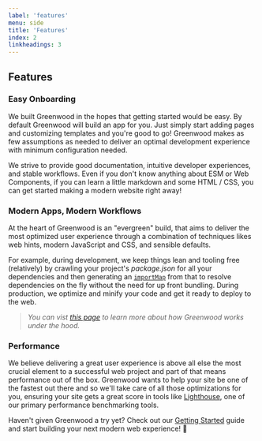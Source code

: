 ```yaml
---
label: 'features'
menu: side
title: 'Features'
index: 2
linkheadings: 3
---
```


## Features

### Easy Onboarding
We built Greenwood in the hopes that getting started would be easy.  By default Greenwood will build an app for you.  Just simply start adding pages and customizing templates and you're good to go!  Greenwood makes as few assumptions as needed to deliver an optimal development experience with minimum configuration needed.

We strive to provide good documentation, intuitive developer experiences, and stable workflows.  Even if you don't know anything about ESM or Web Components, if you can learn a little markdown and some HTML / CSS, you can get started making a modern website right away!


### Modern Apps, Modern Workflows
At the heart of Greenwood is an "evergreen" build, that aims to deliver the most optimized user experience through a combination of techniques likes web hints, modern JavaScript and CSS, and sensible defaults.

For example, during development, we keep things lean and tooling free (relatively) by crawling your project's _package.json_ for all your dependencies and then generating an [`importMap`](https://github.com/WICG/import-maps) from that to resolve dependencies on the fly without the need for up front bundling. During production, we optimize and minify your code and get it ready to deploy to the web.

> _You can vist [this page](/about/how-it-works/) to learn more about how Greenwood works under the hood._

### Performance
We believe delivering a great user experience is above all else the most crucial element to a successful web project and part of that means performance out of the box.  Greenwood wants to help your site be one of the fastest out there and so we'll take care of all those optimizations for you, ensuring your site gets a great score in tools like [Lighthouse](https://developers.google.com/web/tools/lighthouse/), one of our primary performance benchmarking tools.

Haven't given Greenwood a try yet?  Check out our [Getting Started](/getting-started/) guide and start building your next modern web experience!  💯